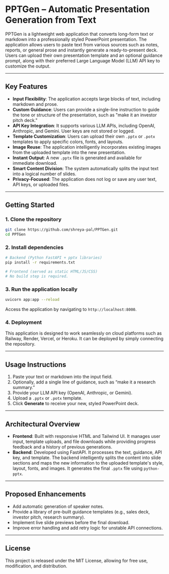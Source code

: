 # PPTGen – Automatic Presentation Generation from Text

PPTGen is a lightweight web application that converts long-form text or markdown into a professionally styled PowerPoint presentation. The application allows users to paste text from various sources such as notes, reports, or general prose and instantly generate a ready-to-present deck. Users can upload their own presentation template and an optional guidance prompt, along with their preferred Large Language Model (LLM) API key to customize the output.

-----

## Key Features

  * **Input Flexibility**: The application accepts large blocks of text, including markdown and prose.
  * **Custom Guidance**: Users can provide a single-line instruction to guide the tone or structure of the presentation, such as "make it an investor pitch deck."
  * **API Key Integration**: It supports various LLM APIs, including OpenAI, Anthropic, and Gemini. User keys are not stored or logged.
  * **Template Customization**: Users can upload their own `.pptx` or `.potx` templates to apply specific colors, fonts, and layouts.
  * **Image Reuse**: The application intelligently incorporates existing images from the uploaded template into the new presentation.
  * **Instant Output**: A new `.pptx` file is generated and available for immediate download.
  * **Smart Content Division**: The system automatically splits the input text into a logical number of slides.
  * **Privacy-Focused**: The application does not log or save any user text, API keys, or uploaded files.

-----

## Getting Started

### 1\. Clone the repository

```bash
git clone https://github.com/shreya-pal/PPTGen.git
cd PPTGen
```

### 2\. Install dependencies

```bash
# Backend (Python FastAPI + pptx libraries)
pip install -r requirements.txt

# Frontend (served as static HTML/JS/CSS)
# No build step is required.
```

### 3\. Run the application locally

```bash
uvicorn app:app --reload
```

Access the application by navigating to `http://localhost:8000`.

### 4\. Deployment

This application is designed to work seamlessly on cloud platforms such as Railway, Render, Vercel, or Heroku. It can be deployed by simply connecting the repository.

-----

## Usage Instructions

1.  Paste your text or markdown into the input field.
2.  Optionally, add a single line of guidance, such as “make it a research summary.”
3.  Provide your LLM API key (OpenAI, Anthropic, or Gemini).
4.  Upload a `.pptx` or `.potx` template.
5.  Click **Generate** to receive your new, styled PowerPoint deck.

-----

## Architectural Overview

  * **Frontend**: Built with responsive HTML and Tailwind UI. It manages user input, template uploads, and file downloads while providing progress feedback and a history of previous generations.
  * **Backend**: Developed using FastAPI. It processes the text, guidance, API key, and template. The backend intelligently splits the content into slide sections and maps the new information to the uploaded template's style, layout, fonts, and images. It generates the final `.pptx` file using `python-pptx`.

-----

## Proposed Enhancements

  * Add automatic generation of speaker notes.
  * Provide a library of pre-built guidance templates (e.g., sales deck, investor pitch, research summary).
  * Implement live slide previews before the final download.
  * Improve error handling and add retry logic for unstable API connections.

-----

## License

This project is released under the MIT License, allowing for free use, modification, and distribution.
